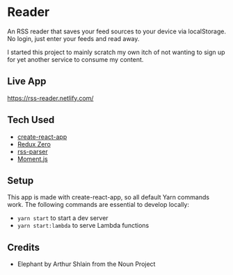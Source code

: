 Reader
======

An RSS reader that saves your feed sources to your device via localStorage. No login, just enter your feeds and read away.

I started this project to mainly scratch my own itch of not wanting to sign up for yet another service to consume my content.


## Live App

https://rss-reader.netlify.com/


## Tech Used

- [create-react-app](https://github.com/facebook/create-react-app)
- [Redux Zero](https://github.com/concretesolutions/redux-zero)
- [rss-parser](https://github.com/bobby-brennan/rss-parser)
- [Moment.js](https://momentjs.com/)


## Setup

This app is made with create-react-app, so all default Yarn commands work. The following commands are essential to develop locally:

- `yarn start` to start a dev server
- `yarn start:lambda` to serve Lambda functions


## Credits

- Elephant by Arthur Shlain from the Noun Project

